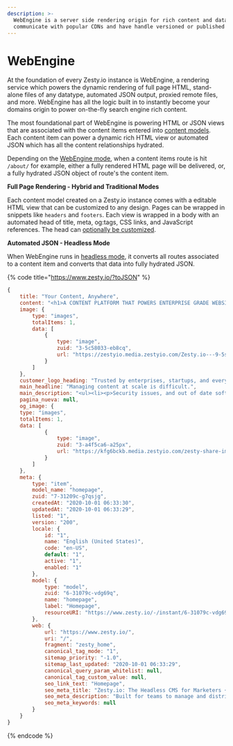 ```yaml
---
description: >-
  WebEngine is a server side rendering origin for rich content and data. It
  communicate with popular CDNs and have handle versioned or published states.
---
```


# WebEngine

At the foundation of every Zesty.io instance is WebEngine, a rendering service which powers the dynamic rendering of full page HTML, stand-alone files of any datatype, automated JSON output, proxied remote files, and more. WebEngine has all the logic built in to instantly become your domains origin to power on-the-fly search engine rich content.&#x20;

The most foundational part of WebEngine is powering HTML or JSON views that are associated with the content items entered into [content models](../manager-ui/schema/content-models.md). Each content item can power a dynamic rich HTML view or automated JSON which has all the content relationships hydrated.  &#x20;

Depending on the [WebEngine mode](modes.md), when a content items route is hit `/about/` for example, either a fully rendered HTML page will be delivered, or, a fully hydrated JSON object of route's the content item.&#x20;

**Full Page Rendering - Hybrid and Traditional Modes**

Each content model created on a Zesty.io instance comes with a editable HTML view that can be customized to any design. Pages can be wrapped in snippets like `headers` and `footers`. Each view is wrapped in a body with an automated head of title, meta, og:tags, CSS links, and JavaScript references. The head can [optionally be customized](meta-tags/custom-head-overwrite.md). &#x20;

**Automated JSON - Headless Mode**

When WebEngine runs in [headless mode](modes.md#headless-mode-headless), it converts all routes associated to a content item and converts that data into fully hydrated JSON.&#x20;

{% code title="https://www.zesty.io/?toJSON" %}
```javascript
{
    title: "Your Content, Anywhere",
    content: "<h1>A CONTENT PLATFORM THAT POWERS ENTERPRISE GRADE WEBSITES AND APPLICATIONS</h1>",
    image: {
        type: "images",
        totalItems: 1,
        data: [
            {
                type: "image",
                zuid: "3-5c58033-eb8cq",
                url: "https://zestyio.media.zestyio.com/Zesty.io---9-5seg.mp4"
            }
        ]
    },
    customer_logo_heading: "Trusted by enterprises, startups, and everyone in between",
    main_headline: "Managing content at scale is difficult.",
    main_description: "<ul><li><p>Security issues, and out of date software</p></li><li><p>Editing the same content in multiple places</p></li><li><p>Developers needed for content updates</p></li></ul><h1>..but it doesn’t have to be</h1><ul><li><p>Centralized content management</p></li><li><p>Automated security and product improvements</p></li><li><p>Easy Distribution at global scale</p></li></ul>",
    pagina_nueva: null,
    og_image: {
    type: "images",
    totalItems: 1,
    data: [
            {
                type: "image",
                zuid: "3-a4f5ca6-a25px",
                url: "https://kfg6bckb.media.zestyio.com/zesty-share-image-generic.png"
            }
        ]
    },
    meta: {
        type: "item",
        model_name: "homepage",
        zuid: "7-31209c-g7qsjg",
        createdAt: "2020-10-01 06:33:30",
        updatedAt: "2020-10-01 06:33:29",
        listed: "1",
        version: "200",
        locale: {
            id: "1",
            name: "English (United States)",
            code: "en-US",
            default: "1",
            active: "1",
            enabled: "1"
        },
        model: {
            type: "model",
            zuid: "6-31079c-vdg69q",
            name: "homepage",
            label: "Homepage",
            resourceURI: "https://www.zesty.io/-/instant/6-31079c-vdg69q.json"
        },
        web: {
            url: "https://www.zesty.io/",
            uri: "/",
            fragment: "zesty_home",
            canonical_tag_mode: "1",
            sitemap_priority: "-1.0",
            sitemap_last_updated: "2020-10-01 06:33:29",
            canonical_query_param_whitelist: null,
            canonical_tag_custom_value: null,
            seo_link_text: "Homepage",
            seo_meta_title: "Zesty.io: The Headless CMS for Marketers + Developers",
            seo_meta_description: "Built for teams to manage and distribute content to multiple sites, devices, and anywhere else it needs to go.",
            seo_meta_keywords: null
        }
    }
}
```
{% endcode %}

##
